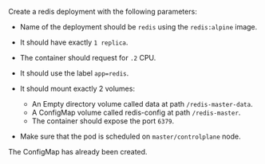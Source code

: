 Create a redis deployment with the following parameters:
* Name of the deployment should be `redis` using the `redis:alpine` image. 
* It should have exactly `1 replica`.
* The container should request for `.2` CPU. 
* It should use the label `app=redis`.
* It should mount exactly 2 volumes:
  * An Empty directory volume called data at path `/redis-master-data`.
  * A ConfigMap volume called redis-config at path `/redis-master`.
  * The container should expose the port `6379`.

* Make sure that the pod is scheduled on `master/controlplane` node.

The ConfigMap has already been created.
